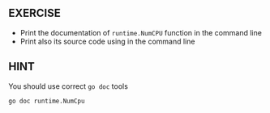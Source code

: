 ## EXERCISE

- Print the documentation of `runtime.NumCPU` function in the command line
- Print also its source code using in the command line

## HINT

You should use correct `go doc` tools

```sh
go doc runtime.NumCpu
```
